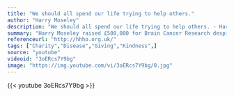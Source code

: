 ```yaml
---
title: "We should all spend our life trying to help others."
author: "Harry Moseley"
description: "We should all spend our life trying to help others. - Harry Moseley quotes from GetInspired365.com"
summary: "Harry Moseley raised £500,000 for Brain Cancer Research despite being on 10 and having an inoperable brain tumour. A group of 6 decided to run the entire London Underground to raise money for Harry's charity - help harry help others. 40 runs, over 30 half marathons and £25,300 raised. For more info on Harry's incredible charity then please click 'more' below."
referenceurl: "http://hhho.org.uk/"
tags: ["Charity","Disease","Giving","Kindness",]
source: "youtube"
videoid: "3oERcs7Y9bg"
image: "https://img.youtube.com/vi/3oERcs7Y9bg/0.jpg"
---
```


{{< youtube 3oERcs7Y9bg >}}

